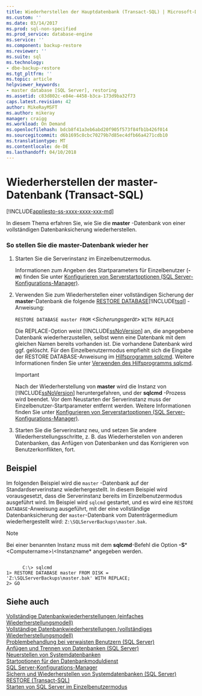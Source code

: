 ```yaml
---
title: Wiederherstellen der Hauptdatenbank (Transact-SQL) | Microsoft-Dokumentation
ms.custom: ''
ms.date: 03/14/2017
ms.prod: sql-non-specified
ms.prod_service: database-engine
ms.service: ''
ms.component: backup-restore
ms.reviewer: ''
ms.suite: sql
ms.technology:
- dbe-backup-restore
ms.tgt_pltfrm: ''
ms.topic: article
helpviewer_keywords:
- master database [SQL Server], restoring
ms.assetid: c83d802c-e84e-4458-b3ca-173d9ba32f73
caps.latest.revision: 42
author: MikeRayMSFT
ms.author: mikeray
manager: craigg
ms.workload: On Demand
ms.openlocfilehash: bdcb8f41a3eb6abd20f905f573f84fb1b426f014
ms.sourcegitcommit: d6b1695c8cbc70279b7d85ec4dfb66a4271cdb10
ms.translationtype: MT
ms.contentlocale: de-DE
ms.lasthandoff: 04/10/2018
---
```

# <a name="restore-the-master-database-transact-sql"></a>Wiederherstellen der master-Datenbank (Transact-SQL)
[!INCLUDE[appliesto-ss-xxxx-xxxx-xxx-md](../../includes/appliesto-ss-xxxx-xxxx-xxx-md.md)]

  In diesem Thema erfahren Sie, wie Sie die **master** -Datenbank von einer vollständigen Datenbanksicherung wiederherstellen.  
  
### <a name="to-restore-the-master-database"></a>So stellen Sie die master-Datenbank wieder her  
  
1.  Starten Sie die Serverinstanz im Einzelbenutzermodus.  
  
     Informationen zum Angeben des Startparameters für Einzelbenutzer (**-m**) finden Sie unter [Konfigurieren von Serverstartoptionen &#40;SQL Server-Konfigurations-Manager&#41;](../../database-engine/configure-windows/scm-services-configure-server-startup-options.md).  
  
2.  Verwenden Sie zum Wiederherstellen einer vollständigen Sicherung der **master**-Datenbank die folgende [RESTORE DATABASE](../../t-sql/statements/restore-statements-transact-sql.md)[!INCLUDE[tsql](../../includes/tsql-md.md)] -Anweisung:  
  
     `RESTORE DATABASE master FROM`  *&lt;Sicherungsgerät&gt;*  `WITH REPLACE`  
  
     Die REPLACE-Option weist [!INCLUDE[ssNoVersion](../../includes/ssnoversion-md.md)] an, die angegebene Datenbank wiederherzustellen, selbst wenn eine Datenbank mit dem gleichen Namen bereits vorhanden ist. Die vorhandene Datenbank wird ggf. gelöscht. Für den Einzelbenutzermodus empfiehlt sich die Eingabe der RESTORE DATABASE-Anweisung im [Hilfsprogramm sqlcmd](../../tools/sqlcmd-utility.md). Weitere Informationen finden Sie unter [Verwenden des Hilfsprogramms sqlcmd](../../relational-databases/scripting/sqlcmd-use-the-utility.md).  
  
    > [!IMPORTANT]  
    >  Nach der Wiederherstellung von **master** wird die Instanz von [!INCLUDE[ssNoVersion](../../includes/ssnoversion-md.md)] heruntergefahren, und der **sqlcmd** -Prozess wird beendet. Vor dem Neustarten der Serverinstanz muss der Einzelbenutzer-Startparameter entfernt werden. Weitere Informationen finden Sie unter [Konfigurieren von Serverstartoptionen &#40;SQL Server-Konfigurations-Manager&#41;](../../database-engine/configure-windows/scm-services-configure-server-startup-options.md).  
  
3.  Starten Sie die Serverinstanz neu, und setzen Sie andere Wiederherstellungsschritte, z. B. das Wiederherstellen von anderen Datenbanken, das Anfügen von Datenbanken und das Korrigieren von Benutzerkonflikten, fort.  
  
## <a name="example"></a>Beispiel  
 Im folgenden Beispiel wird die `master` -Datenbank auf der Standardserverinstanz wiederhergestellt. In diesem Beispiel wird vorausgesetzt, dass die Serverinstanz bereits im Einzelbenutzermodus ausgeführt wird. Im Beispiel wird `sqlcmd` gestartet, und es wird eine `RESTORE DATABASE`-Anweisung ausgeführt, mit der eine vollständige Datenbanksicherung der `master`-Datenbank vom Datenträgermedium wiederhergestellt wird: `Z:\SQLServerBackups\master.bak`.  
  
> [!NOTE]  
>  Bei einer benannten Instanz muss mit dem **sqlcmd**-Befehl die Option **-S***\<Computername>*\\*\<Instanzname* angegeben werden.  
  
```  
  
      C:\> sqlcmd  
1> RESTORE DATABASE master FROM DISK = 'Z:\SQLServerBackups\master.bak' WITH REPLACE;  
2> GO  
```  
  
## <a name="see-also"></a>Siehe auch  
 [Vollständige Datenbankwiederherstellungen &#40;einfaches Wiederherstellungsmodell&#41;](../../relational-databases/backup-restore/complete-database-restores-simple-recovery-model.md)   
 [Vollständige Datenbankwiederherstellungen &#40;vollständiges Wiederherstellungsmodell&#41;](../../relational-databases/backup-restore/complete-database-restores-full-recovery-model.md)   
 [Problembehandlung bei verwaisten Benutzern &#40;SQL Server&#41;](../../sql-server/failover-clusters/troubleshoot-orphaned-users-sql-server.md)   
 [Anfügen und Trennen von Datenbanken &#40;SQL Server&#41;](../../relational-databases/databases/database-detach-and-attach-sql-server.md)   
 [Neuerstellen von Systemdatenbanken](../../relational-databases/databases/rebuild-system-databases.md)   
 [Startoptionen für den Datenbankmoduldienst](../../database-engine/configure-windows/database-engine-service-startup-options.md)   
 [SQL Server-Konfigurations-Manager](../../relational-databases/sql-server-configuration-manager.md)   
 [Sichern und Wiederherstellen von Systemdatenbanken &#40;SQL Server&#41;](../../relational-databases/backup-restore/back-up-and-restore-of-system-databases-sql-server.md)   
 [RESTORE &#40;Transact-SQL&#41;](../../t-sql/statements/restore-statements-transact-sql.md)   
 [Starten von SQL Server im Einzelbenutzermodus](../../database-engine/configure-windows/start-sql-server-in-single-user-mode.md)  
  
  
